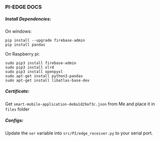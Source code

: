 ### PI-EDGE DOCS

##### Install Dependencies:

On windows: 
```
pip install --upgrade firebase-admin
pip install pandas
```

On Raspberry pi: 
```
sudo pip3 install firebase-admin
sudo pip3 install xlrd
sudo pip3 install openpyxl
sudo apt-get install python3-pandas
sudo apt-get install libatlas-base-dev
```

##### Certificate:

Get `smart-mobile-application-de8a1d29af3c.json` from Me and place it in `files` folder

##### Configs:

Update the `ser` variable into `src/PI/edge_receiver.py` to your serial port.
